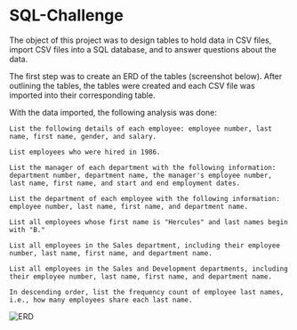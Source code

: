 # SQL-Challenge

The object of this project was to design tables to hold data in CSV files, import CSV files into a SQL database, and to answer questions about the data.

The first step was to create an ERD of the tables (screenshot below). After outlining the tables, the tables were created and each CSV file was imported into their corresponding table.

With the data imported, the following analysis was done:

    List the following details of each employee: employee number, last name, first name, gender, and salary.

    List employees who were hired in 1986.

    List the manager of each department with the following information: department number, department name, the manager's employee number, last name, first name, and start and end employment dates.

    List the department of each employee with the following information: employee number, last name, first name, and department name.

    List all employees whose first name is "Hercules" and last names begin with "B."

    List all employees in the Sales department, including their employee number, last name, first name, and department name.

    List all employees in the Sales and Development departments, including their employee number, last name, first name, and department name.

    In descending order, list the frequency count of employee last names, i.e., how many employees share each last name.


![ERD](https://user-images.githubusercontent.com/57542250/84826461-d4214100-afd7-11ea-82d7-5597a34a5555.png)
